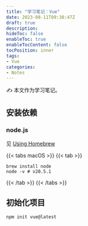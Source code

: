 ```yaml
---
title: "学习笔记：Vue"
date: 2023-08-11T09:38:47Z
draft: true
description: 
hideToc: false
enableToc: true
enableTocContent: false
tocPosition: inner
tags:
- Vue
categories:
- Notes
---
```


✍ 本文作为学习笔记。

## 安装依赖 

### node.js

见 [Using Homebrew](https://nodejs.org/en/download/package-manager#alternatives-2)

{{< tabs macOS >}}
{{< tab >}}

```shell
brew install node
node -v # v20.5.1
```

{{< /tab >}}
{{< /tabs >}}

## 初始化项目

```shell
npm init vue@latest
```

